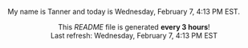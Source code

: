 My name is Tanner and today is Wednesday, February 7, 4:13 PM EST.

<p align="center">This <i>README</i> file is generated <b>every 3 hours</b>!</br>Last refresh: Wednesday, February 7, 4:13 PM EST<br /></p>
